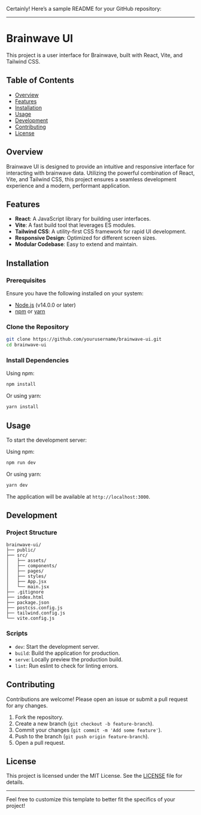Certainly! Here’s a sample README for your GitHub repository:

---

# Brainwave UI

This project is a user interface for Brainwave, built with React, Vite, and Tailwind CSS.

## Table of Contents

- [Overview](#overview)
- [Features](#features)
- [Installation](#installation)
- [Usage](#usage)
- [Development](#development)
- [Contributing](#contributing)
- [License](#license)

## Overview

Brainwave UI is designed to provide an intuitive and responsive interface for interacting with brainwave data. Utilizing the powerful combination of React, Vite, and Tailwind CSS, this project ensures a seamless development experience and a modern, performant application.

## Features

- **React**: A JavaScript library for building user interfaces.
- **Vite**: A fast build tool that leverages ES modules.
- **Tailwind CSS**: A utility-first CSS framework for rapid UI development.
- **Responsive Design**: Optimized for different screen sizes.
- **Modular Codebase**: Easy to extend and maintain.

## Installation

### Prerequisites

Ensure you have the following installed on your system:

- [Node.js](https://nodejs.org/) (v14.0.0 or later)
- [npm](https://www.npmjs.com/) or [yarn](https://yarnpkg.com/)

### Clone the Repository

```bash
git clone https://github.com/yourusername/brainwave-ui.git
cd brainwave-ui
```

### Install Dependencies

Using npm:

```bash
npm install
```

Or using yarn:

```bash
yarn install
```

## Usage

To start the development server:

Using npm:

```bash
npm run dev
```

Or using yarn:

```bash
yarn dev
```

The application will be available at `http://localhost:3000`.

## Development

### Project Structure

```
brainwave-ui/
├── public/
├── src/
│   ├── assets/
│   ├── components/
│   ├── pages/
│   ├── styles/
│   ├── App.jsx
│   └── main.jsx
├── .gitignore
├── index.html
├── package.json
├── postcss.config.js
├── tailwind.config.js
└── vite.config.js
```

### Scripts

- `dev`: Start the development server.
- `build`: Build the application for production.
- `serve`: Locally preview the production build.
- `lint`: Run eslint to check for linting errors.

## Contributing

Contributions are welcome! Please open an issue or submit a pull request for any changes.

1. Fork the repository.
2. Create a new branch (`git checkout -b feature-branch`).
3. Commit your changes (`git commit -m 'Add some feature'`).
4. Push to the branch (`git push origin feature-branch`).
5. Open a pull request.

## License

This project is licensed under the MIT License. See the [LICENSE](LICENSE) file for details.

---

Feel free to customize this template to better fit the specifics of your project!
